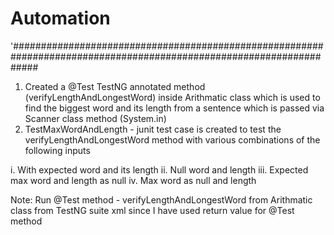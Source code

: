 # Automation
'#####################################################################################################################
1. Created a @Test TestNG annotated method (verifyLengthAndLongestWord) inside Arithmatic class which is used to find the
biggest word and its length from a sentence which is passed via Scanner class method (System.in)
2. TestMaxWordAndLength - junit test case is created to test the verifyLengthAndLongestWord method with various combinations
of the following inputs

i. With expected word and its length
ii. Null word and length
iii. Expected max word and length as null
iv.  Max word as null and length

Note: Run @Test method - verifyLengthAndLongestWord from Arithmatic class from TestNG suite xml since I have used return value for
@Test method
